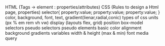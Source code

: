 HTML (Tags -> element : properties/attributes)
CSS (Rules to design a Html page, properties)
selector{
    property:value;
    property:value;
    property:value;
}
color, background, font, text, gradient(lienar,radial,conic)
types of css
units (px % em rem vh vw)
display (layouts flex, grid)
position
box-model
selectors
pseudo selectors
pseudo elements
basic color alignment background gradients variables width & height (max & min) font 
media query